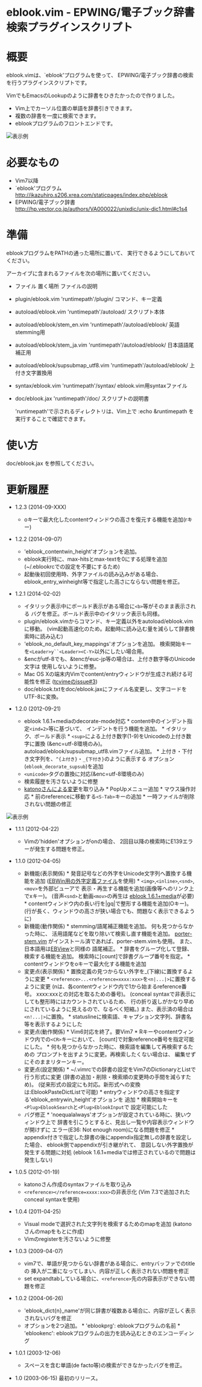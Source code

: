 eblook.vim - EPWING/電子ブック辞書検索プラグインスクリプト
==========================================================

概要
====
  eblook.vimは、`eblook'プログラムを使って、
  EPWING/電子ブック辞書の検索を行うプラグインスクリプトです。

  VimでもEmacsのLookupのように辞書をひきたかったので作りました。

* Vim上でカーソル位置の単語を辞書引きできます。
* 複数の辞書を一度に検索できます。
* eblookプログラムのフロントエンドです。

![表示例](http://www1.interq.or.jp/~deton/eblook-vim/eblook-vim.png)

必要なもの
==========
*  Vim7以降
*  `eblook'プログラム
     http://ikazuhiro.s206.xrea.com/staticpages/index.php/eblook
*  EPWING/電子ブック辞書
     http://hp.vector.co.jp/authors/VA000022/unixdic/unix-dic1.html#c1s4

準備
====
  eblookプログラムをPATHの通った場所に置いて、
  実行できるようにしておいてください。

  アーカイブに含まれるファイルを次の場所に置いてください。

*   ファイル            置く場所              ファイルの説明
* plugin/eblook.vim     'runtimepath'/plugin/    コマンド、キー定義
* autoload/eblook.vim   'runtimepath'/autoload/  スクリプト本体
* autoload/eblook/stem_en.vim  'runtimepath'/autoload/eblook/  英語stemming用
* autoload/eblook/stem_ja.vim  'runtimepath'/autoload/eblook/  日本語語尾補正用
* autoload/eblook/supsubmap_utf8.vim 'runtimepath'/autoload/eblook/ 上付き文字置換用
* syntax/eblook.vim     'runtimepath'/syntax/  eblook.vim用syntaxファイル
* doc/eblook.jax        'runtimepath'/doc/     スクリプトの説明書

  'runtimepath'で示されるディレクトリは、Vim上で
  :echo &runtimepath を実行することで確認できます。

使い方
======
  doc/eblook.jax を参照してください。

更新履歴
========
* 1.2.3 (2014-09-XXX)
  * oキーで最大化したcontentウィンドウの高さを復元する機能を追加(rキー)
* 1.2.2 (2014-09-07)
  * 'eblook_contentwin_height'オプションを追加。
  * eblook実行時に、max-hitsとmax-textを0にする処理を追加
    (~/.eblookrcでの設定を不要にするため)
  * 起動後初回使用時、外字ファイルの読み込みがある場合、
    eblook_entry_winheight等で指定した高さにならない問題を修正。
* 1.2.1 (2014-02-02)
  * イタリック表示中にボールド表示がある場合に`<b>`等がそのまま表示される
    バグを修正。ボールド表示中のイタリック表示も同様。
  * plugin/eblook.vimからコマンド、キー定義以外をautoload/eblook.vimに移動。
    (vim起動高速化のため。起動時に読み込む量を減らして辞書検索時に読み込む)
  * 'eblook_no_default_key_mappings'オプションを追加。
    検索開始キーを`<Leader>y``<Leader><C-Y>`以外にしたい場合用。
  * &encがutf-8でも、&tencがeuc-jp等の場合は、上付き数字等のUnicode文字は
    使用しないように修整。
  * Mac OS Xの端末内Vimでcontent/entryウィンドウが生成され続ける可能性を修正
    ([tcvimeのissue#3](https://github.com/deton/tcvime/issues/3))
  * doc/eblook.txtをdoc/eblook.jaxにファイル名変更し、文字コードをUTF-8に変換。

* 1.2.0 (2012-09-21)
  * eblook 1.6.1+mediaのdecorate-mode対応
        * content中のインデント指定`<ind=2>`等に基づいて、
          インデントを行う機能を追加。
        * イタリック、ボールド表示
        * `<sup>`による上付き数字(1-9)をUnicodeの上付き数字に置換
          (&enc=utf-8環境のみ)。autoload/eblook/supsubmap_utf8.vimファイル追加。
        * 上付き・下付き文字列を、`^{上付き}`・`_{下付き}`のように表示する
          オプション(`eblook_decorate_supsub`)を追加
  * `<unicode>`タグの置換に対応(&enc=utf-8環境のみ)
  * 検索履歴を汚さないように修整
  * [katonoさんによる変更](https://github.com/katono/eblook.vim)を取り込み
        * PopUpメニュー追加
        * マウス操作対応
        * 前のreferenceに移動する`<S-Tab>`キーの追加
        * 一時ファイルが削除されない問題の修正

![表示例](http://www1.interq.or.jp/~deton/eblook-vim/eblook-vim-gtk.png)

* 1.1.1 (2012-04-22)
  * Vimの'hidden'オプションがonの場合、
    2回目以降の検索時にE139エラーが発生する問題を修正。

* 1.1.0 (2012-04-05)
  * 新機能(表示関係)
        * 発音記号などの外字をUnicode文字列へ置換する機能を追加
          ([EBWin用の外字定義ファイル](http://www31.ocn.ne.jp/~h_ishida/EBPocket.html#download_gaiji)を使用)
        * `<img>`,`<inline>`,`<snd>`,`<mov>`を外部ビューアで
          表示・再生する機能を追加(画像等へのリンク上でxキー)。
          (音声`<snd>`と動画`<mov>`の再生は
          [eblook 1.6.1+media](http://ikazuhiro.s206.xrea.com/staticpages/index.php/eblook)が必要)
        * contentウィンドウ内の長い行を|gq|で整形する機能を追加(Oキー)。
          (行が長く、ウィンドウの高さが狭い場合でも、問題なく表示できるように)
  * 新機能(動作関係)
        * stemming/語尾補正機能を追加。
          何も見つからなかった時に、
          活用語尾などを取り除いて検索し直す機能を追加。
          [porter-stem.vim](https://github.com/msbmsb/porter-stem.vim)
          がインストール済であれば、porter-stem.vimも使用。
          また、日本語用は[EBView](http://ebview.sourceforge.net)と同様の
          語尾補正。
        * 辞書をグループ化して登録、検索する機能を追加。
          検索時に[count]で辞書グループ番号を指定。
        * contentウィンドウをoキーで最大化する機能を追加
  * 変更点(表示関係)
        * 置換定義の見つからない外字を_(下線)に置換するように変更
        * `<reference>...<reference=xxxx:xxx>`を`<n|...|>`に置換するように変更
          (nは、各contentウィンドウ内で1から始まるreference番号。
           xxxx:xxxとの対応を取るための番号)。
          (conceal syntaxで非表示にしても整形時にはカウントされているため、
          行の折り返しがかなり早めにされているように見えるので、なるべく短縮。)
          また、表示済の場合は`<n!...|>`に置換。
        * statuslineに検索語、キャプション文字列、辞書名等を表示するようにした
  * 変更点(動作関係)
        * Vim6対応を終了。要Vim7
        * Rキーやcontentウィンドウ内での`<CR>`キーにおいて、
          [count]で対象reference番号を指定可能にした。
        * 何も見つからなかった時に、検索語を編集して再検索するための
          プロンプトを出すように変更。再検索したくない場合は、
          編集せずにそのままリターンキー。
  * 変更点(設定関係)
        * ~/.vimrcでの辞書の設定をVim7のDictionaryとListで行う形式に変更
          (辞書の追加・削除・検索順の変更時の手間を減らすため)。
          (従来形式の設定にも対応。新形式への変換は:EblookPasteDictListで可能)
        * entryウィンドウの高さを指定する'eblook_entrywin_height'オプションを
          追加
        * 検索開始キーを`<Plug>EblookSearch`と`<Plug>EblookInput`で
          設定可能にした
  * バグ修正
        * 'noequalalways'オプションが設定されている時に、狭いウィンドウ上で
          辞書を引こうとすると、見出し一覧や内容表示ウィンドウが開けずに
          エラー(E36: Not enough room)になる問題を修正
        * appendix付きで指定した辞書の後にappendix指定無しの辞書を設定した場合、
          eblook側でappendixが引き継がれて、
          意図しない外字置換が発生する問題に対処
          (eblook 1.6.1+mediaでは修正されているので問題は発生しない)

* 1.0.5 (2012-01-19)
  * katonoさん作成のsyntaxファイルを取り込み
  * `<reference></reference=xxxx:xxx>`の非表示化
    (Vim 7.3で追加されたconceal syntaxを使用)

* 1.0.4 (2011-04-25)
  * Visual modeで選択された文字列を検索するためのmapを追加
    (katonoさんのmapをもとに作成)
  * Vimのregisterを汚さないように修整

* 1.0.3 (2009-04-07)
  * vim7で、単語が見つからない辞書がある場合に、entryバッファでのtitleの
    挿入が二重になってしまい、内容が正しく表示されない問題を修正
  * set expandtabしている場合に、`<reference>`先の内容表示ができない問題を修正

* 1.0.2 (2004-06-26)
  * 'eblook_dict{n}_name'が同じ辞書が複数ある場合に、内容が正しく表示されないバグを修正
  * オプションを2つ追加。
        * 'eblookprg': eblookプログラムの名前
        * 'eblookenc': eblookプログラムの出力を読み込むときのエンコーディング

* 1.0.1 (2003-12-06)
  * スペースを含む単語(de facto等)の検索ができなかったバグを修正。

* 1.0 (2003-06-15)
    最初のリリース。
